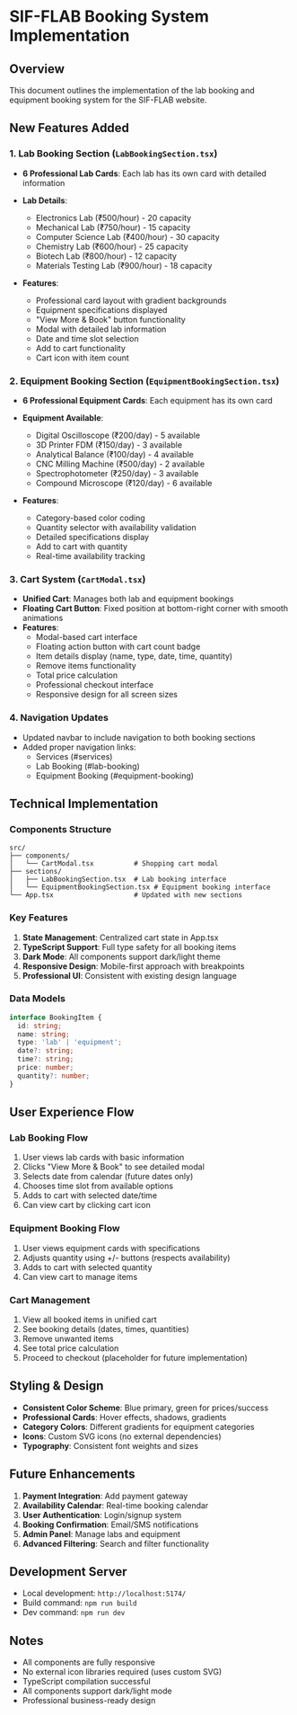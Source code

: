 # SIF-FLAB Booking System Implementation

## Overview
This document outlines the implementation of the lab booking and equipment booking system for the SIF-FLAB website.

## New Features Added

### 1. Lab Booking Section (`LabBookingSection.tsx`)
- **6 Professional Lab Cards**: Each lab has its own card with detailed information
- **Lab Details**:
  - Electronics Lab (₹500/hour) - 20 capacity
  - Mechanical Lab (₹750/hour) - 15 capacity
  - Computer Science Lab (₹400/hour) - 30 capacity
  - Chemistry Lab (₹600/hour) - 25 capacity
  - Biotech Lab (₹800/hour) - 12 capacity
  - Materials Testing Lab (₹900/hour) - 18 capacity

- **Features**:
  - Professional card layout with gradient backgrounds
  - Equipment specifications displayed
  - "View More & Book" button functionality
  - Modal with detailed lab information
  - Date and time slot selection
  - Add to cart functionality
  - Cart icon with item count

### 2. Equipment Booking Section (`EquipmentBookingSection.tsx`)
- **6 Professional Equipment Cards**: Each equipment has its own card
- **Equipment Available**:
  - Digital Oscilloscope (₹200/day) - 5 available
  - 3D Printer FDM (₹150/day) - 3 available
  - Analytical Balance (₹100/day) - 4 available
  - CNC Milling Machine (₹500/day) - 2 available
  - Spectrophotometer (₹250/day) - 3 available
  - Compound Microscope (₹120/day) - 6 available

- **Features**:
  - Category-based color coding
  - Quantity selector with availability validation
  - Detailed specifications display
  - Add to cart with quantity
  - Real-time availability tracking

### 3. Cart System (`CartModal.tsx`)
- **Unified Cart**: Manages both lab and equipment bookings
- **Floating Cart Button**: Fixed position at bottom-right corner with smooth animations
- **Features**:
  - Modal-based cart interface
  - Floating action button with cart count badge
  - Item details display (name, type, date, time, quantity)
  - Remove items functionality
  - Total price calculation
  - Professional checkout interface
  - Responsive design for all screen sizes

### 4. Navigation Updates
- Updated navbar to include navigation to both booking sections
- Added proper navigation links:
  - Services (#services)
  - Lab Booking (#lab-booking)
  - Equipment Booking (#equipment-booking)

## Technical Implementation

### Components Structure
```
src/
├── components/
│   └── CartModal.tsx          # Shopping cart modal
├── sections/
│   ├── LabBookingSection.tsx  # Lab booking interface
│   └── EquipmentBookingSection.tsx # Equipment booking interface
└── App.tsx                    # Updated with new sections
```

### Key Features
1. **State Management**: Centralized cart state in App.tsx
2. **TypeScript Support**: Full type safety for all booking items
3. **Dark Mode**: All components support dark/light theme
4. **Responsive Design**: Mobile-first approach with breakpoints
5. **Professional UI**: Consistent with existing design language

### Data Models
```typescript
interface BookingItem {
  id: string;
  name: string;
  type: 'lab' | 'equipment';
  date?: string;
  time?: string;
  price: number;
  quantity?: number;
}
```

## User Experience Flow

### Lab Booking Flow
1. User views lab cards with basic information
2. Clicks "View More & Book" to see detailed modal
3. Selects date from calendar (future dates only)
4. Chooses time slot from available options
5. Adds to cart with selected date/time
6. Can view cart by clicking cart icon

### Equipment Booking Flow
1. User views equipment cards with specifications
2. Adjusts quantity using +/- buttons (respects availability)
3. Adds to cart with selected quantity
4. Can view cart to manage items

### Cart Management
1. View all booked items in unified cart
2. See booking details (dates, times, quantities)
3. Remove unwanted items
4. See total price calculation
5. Proceed to checkout (placeholder for future implementation)

## Styling & Design
- **Consistent Color Scheme**: Blue primary, green for prices/success
- **Professional Cards**: Hover effects, shadows, gradients
- **Category Colors**: Different gradients for equipment categories
- **Icons**: Custom SVG icons (no external dependencies)
- **Typography**: Consistent font weights and sizes

## Future Enhancements
1. **Payment Integration**: Add payment gateway
2. **Availability Calendar**: Real-time booking calendar
3. **User Authentication**: Login/signup system
4. **Booking Confirmation**: Email/SMS notifications
5. **Admin Panel**: Manage labs and equipment
6. **Advanced Filtering**: Search and filter functionality

## Development Server
- Local development: `http://localhost:5174/`
- Build command: `npm run build`
- Dev command: `npm run dev`

## Notes
- All components are fully responsive
- No external icon libraries required (uses custom SVG)
- TypeScript compilation successful
- All components support dark/light mode
- Professional business-ready design